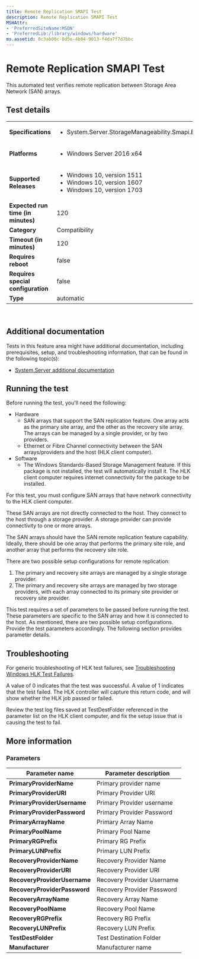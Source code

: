 ```yaml
---
title: Remote Replication SMAPI Test
description: Remote Replication SMAPI Test
MSHAttr:
- 'PreferredSiteName:MSDN'
- 'PreferredLib:/library/windows/hardware'
ms.assetid: 8c3ab06c-0d5e-4b84-9013-f4da7f7d7bbc
---
```


# <span id="p-hlk-test.9090e2e9-5f60-48ca-a2a3-77a4f2ffcb7c"></span>Remote Replication SMAPI Test


This automated test verifies remote replication between Storage Area Network (SAN) arrays.

## <span id="Test_details"></span><span id="test_details"></span><span id="TEST_DETAILS"></span>Test details


<table>
<colgroup>
<col width="50%" />
<col width="50%" />
</colgroup>
<tbody>
<tr class="odd">
<td><strong>Specifications</strong></td>
<td><ul>
<li>System.Server.StorageManageability.Smapi.BlockStorage.RemoteReplication.BasicFunction</li>
</ul></td>
</tr>
<tr class="even">
<td><strong>Platforms</strong></td>
<td><ul>
<li>Windows Server 2016 x64</li>
</ul></td>
</tr>
<tr class="odd">
<td><strong>Supported Releases</strong></td>
<td><ul>
<li>Windows 10, version 1511</li>
<li>Windows 10, version 1607</li>
<li>Windows 10, version 1703</li>
</ul></td>
</tr>
<tr class="even">
<td><strong>Expected run time (in minutes)</strong></td>
<td>120</td>
</tr>
<tr class="odd">
<td><strong>Category</strong></td>
<td>Compatibility</td>
</tr>
<tr class="even">
<td><strong>Timeout (in minutes)</strong></td>
<td>120</td>
</tr>
<tr class="odd">
<td><strong>Requires reboot</strong></td>
<td>false</td>
</tr>
<tr class="even">
<td><strong>Requires special configuration</strong></td>
<td>false</td>
</tr>
<tr class="odd">
<td><strong>Type</strong></td>
<td>automatic</td>
</tr>
</tbody>
</table>

 

## <span id="Additional_documentation"></span><span id="additional_documentation"></span><span id="ADDITIONAL_DOCUMENTATION"></span>Additional documentation


Tests in this feature area might have additional documentation, including prerequisites, setup, and troubleshooting information, that can be found in the following topic(s):

-   [System.Server additional documentation](system-server-additional-documentation.md)

## <span id="Running_the_test"></span><span id="running_the_test"></span><span id="RUNNING_THE_TEST"></span>Running the test


Before running the test, you'll need the following:

-   Hardware
    -   SAN arrays that support the SAN replication feature. One array acts as the primary site array, and the other as the recovery site array. The arrays can be managed by a single provider, or by two providers.
    -   Ethernet or Fibre Channel connectivity between the SAN arrays/providers and the host (HLK client computer).
-   Software
    -   The Windows Standards-Based Storage Management feature. If this package is not installed, the test will automatically install it. The HLK client computer requires internet connectivity for the package to be installed.

For this test, you must configure SAN arrays that have network connectivity to the HLK client computer.

These SAN arrays are not directly connected to the host. They connect to the host through a storage provider. A storage provider can provide connectivity to one or more arrays.

The SAN arrays should have the SAN remote replication feature capability. Ideally, there should be one array that performs the primary site role, and another array that performs the recovery site role.

There are two possible setup configurations for remote replication:

1.  The primary and recovery site arrays are managed by a single storage provider.
2.  The primary and recovery site arrays are managed by two storage providers, with each array connected to its primary site provider or recovery site provider.

This test requires a set of parameters to be passed before running the test. These parameters are specific to the SAN array and how it is connected to the host. As mentioned, there are two possible setup configurations. Provide the test parameters accordingly. The following section provides parameter details.

## <span id="Troubleshooting"></span><span id="troubleshooting"></span><span id="TROUBLESHOOTING"></span>Troubleshooting


For generic troubleshooting of HLK test failures, see [Troubleshooting Windows HLK Test Failures](..\user\troubleshooting-windows-hlk-test-failures.md).

A value of 0 indicates that the test was successful. A value of 1 indicates that the test failed. The HLK controller will capture this return code, and will show whether the HLK job passed or failed.

Review the test log files saved at TestDestFolder referenced in the parameter list on the HLK client computer, and fix the setup issue that is causing the test to fail.

## <span id="More_information"></span><span id="more_information"></span><span id="MORE_INFORMATION"></span>More information


### <span id="Parameters"></span><span id="parameters"></span><span id="PARAMETERS"></span>Parameters

| Parameter name               | Parameter description      |
|------------------------------|----------------------------|
| **PrimaryProviderName**      | Primary provider name      |
| **PrimaryProviderURI**       | Primary Provider URI       |
| **PrimaryProviderUsername**  | Primary Provider username  |
| **PrimaryProviderPassword**  | Primary Provider Password  |
| **PrimaryArrayName**         | Primary Array Name         |
| **PrimaryPoolName**          | Primary Pool Name          |
| **PrimaryRGPrefix**          | Primary RG Prefix          |
| **PrimaryLUNPrefix**         | Primary LUN Prefix         |
| **RecoveryProviderName**     | Recovery Provider Name     |
| **RecoveryProviderURI**      | Recovery Provider URI      |
| **RecoveryProviderUsername** | Recovery Provider Username |
| **RecoveryProviderPassword** | Recovery Provider Password |
| **RecoveryArrayName**        | Recovery Array Name        |
| **RecoveryPoolName**         | Recovery Pool Name         |
| **RecoveryRGPrefix**         | Recovery RG Prefix         |
| **RecoveryLUNPrefix**        | Recovery LUN Prefix        |
| **TestDestFolder**           | Test Destination Folder    |
| **Manufacturer**             | Manufacturer name          |

 

 

 







